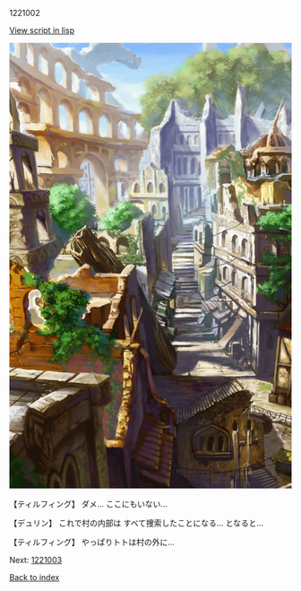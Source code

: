 1221002

[View script in lisp](../scripts/1221002.txt)

![ghost_town.png](../images/backgrounds/ghost_town.png)

【ティルフィング】
ダメ…
ここにもいない…

【デュリン】
これで村の内部は
すべて捜索したことになる…
となると…

【ティルフィング】
やっぱりトトは村の外に…

Next: [1221003](1221003.md)

[Back to index](index.md)
